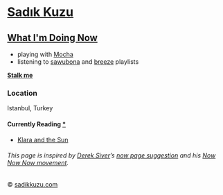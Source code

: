 # [Sadık Kuzu](https://sadikkuzu.com/)

## [What I'm Doing Now](https://sadikkuzu.com/now/)

* playing with [Mocha](https://www.instagram.com/reel/Cfyt-P1jv18/?igshid=YmMyMTA2M2Y=)
* listening to [sawubona] and [breeze] playlists

**[Stalk me](https://gitstalk.netlify.com/sadikkuzu)**

### Location
Istanbul, Turkey

#### Currently Reading [*](https://www.goodreads.com/review/list/26946293-sad-k?shelf=currently-reading)
- [Klara and the Sun](https://www.goodreads.com/book/show/54120408-klara-and-the-sun)

###### This page is inspired by [Derek Siver](https://sivers.org)’s [now page suggestion](https://sivers.org/nowff) and his [Now Now Now movement](https://nownownow.com/about).
© [sadikkuzu.com](https://sadikkuzu.com)

[Mocha]: https://www.instagram.com/reel/Cfyt-P1jv18/?igshid=YmMyMTA2M2Y=
[sawubona]: https://open.spotify.com/playlist/1M4W27jkNna3ZZZAWL5bpI?si=f6ee47df9408416b
[breeze]: https://open.spotify.com/playlist/5D6cn6x3SfALIyduv2We1y?si=692008cf85b54125
